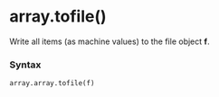 # array.tofile()

Write all items (as machine values) to the file object **f**.

### Syntax

```python
array.array.tofile(f)
```
